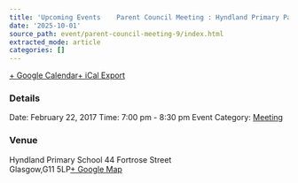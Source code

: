 ```yaml
---
title: 'Upcoming Events    Parent Council Meeting : Hyndland Primary Parent Council'
date: '2025-10-01'
source_path: event/parent-council-meeting-9/index.html
extracted_mode: article
categories: []
---
```

[+ Google Calendar](http://www.google.com/calendar/event?action=TEMPLATE&text=Parent+Council+Meeting&dates=20170222T190000/20170222T203000&details&location=44+Fortrose+Street%2C+Glasgow%2C+G11+5LP&trp=false&sprop=website:&ctz=Atlantic%2FAzores "Add to Google Calendar")[+ iCal Export](event/parent-council-meeting-9/?ical=1 "Download .ics file")

### Details 
 Date: February 22, 2017 Time: 
 7:00 pm - 8:30 pm 
Event Category: [Meeting](events/category/meeting/)

### Venue 
 Hyndland Primary School 44 Fortrose Street  
Glasgow,G11 5LP[+ Google Map](http://maps.google.com/maps?f=q&source=s_q&hl=en&geocode=&q=44+Fortrose+Street+Glasgow+G11+5LP "Click to view a Google Map")
